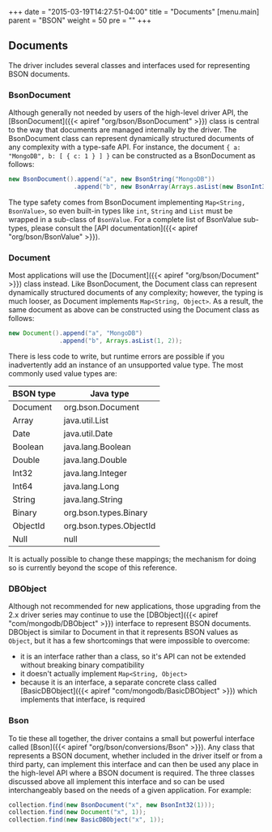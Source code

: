 +++
date = "2015-03-19T14:27:51-04:00"
title = "Documents"
[menu.main]
  parent = "BSON"
  weight = 50
  pre = "<i class='fa'></i>"
+++

## Documents

The driver includes several classes and interfaces used for representing BSON documents.

### BsonDocument

Although generally not needed by users of the high-level driver API, the [BsonDocument]({{< apiref "org/bson/BsonDocument" >}}) class is 
central to the way that documents are managed internally by the driver.  The BsonDocument class can represent dynamically structured 
documents of any complexity with a type-safe API.  For instance, the document `{ a: "MongoDB", b: [ { c: 1 } ] }` can be constructed as a
BsonDocument as follows:

```java
new BsonDocument().append("a", new BsonString("MongoDB"))
                  .append("b", new BsonArray(Arrays.asList(new BsonInt32(1), new BsonInt32(2))));
```

The type safety comes from BsonDocument implementing `Map<String, BsonValue>`, so even built-in types like `int`, `String` and `List` must
be wrapped in a sub-class of `BsonValue`.  For a complete list of BsonValue sub-types, please consult the 
[API documentation]({{< apiref "org/bson/BsonValue" >}}). 

### Document

Most applications will use the [Document]({{< apiref "org/bson/Document" >}}) class instead.  Like BsonDocument, the 
Document class can represent dynamically structured documents of any complexity; however, the typing is much looser, as Document 
implements `Map<String, Object>`. As a result, the same document as above can be constructed using the Document class as follows:

```java
new Document().append("a", "MongoDB")
              .append("b", Arrays.asList(1, 2));
```

There is less code to write, but runtime errors are possible if you inadvertently add an instance of an unsupported value type.  The most
commonly used value types are: 
   
| BSON type | Java type               |
|-----------|-------------------------|
| Document  | org.bson.Document       |
| Array     | java.util.List          |
| Date      | java.util.Date          |
| Boolean   | java.lang.Boolean       |
| Double    | java.lang.Double        |
| Int32     | java.lang.Integer       |
| Int64     | java.lang.Long          |
| String    | java.lang.String        |
| Binary    | org.bson.types.Binary   |
| ObjectId  | org.bson.types.ObjectId |
| Null      | null                    |

It is actually possible to change these mappings; the mechanism for doing so is currently beyond the scope of this reference.

### DBObject

Although not recommended for new applications, those upgrading from the 2.x driver series may continue to use the 
[DBObject]({{< apiref "com/mongodb/DBObject" >}}) interface to represent BSON documents.  DBObject is similar to Document in that it 
represents BSON values as `Object`, but it has a few shortcomings that were impossible to overcome:
 
- it is an interface rather than a class, so it's API can not be extended without breaking binary compatibility
- it doesn't actually implement `Map<String, Object>`
- because it is an interface, a separate concrete class called [BasicDBObject]({{< apiref "com/mongodb/BasicDBObject" >}}) which implements 
that interface, is required

### Bson

To tie these all together, the driver contains a small but powerful interface called [Bson]({{< apiref "org/bson/conversions/Bson" >}}). 
Any class that represents a BSON document, whether included in the driver itself or from a third party, can implement this interface and 
can then be used any place in the high-level API where a BSON document is required. The three classes discussed above all implement this 
interface and so can be used interchangeably based on the needs of a given application.  For example:

```java
collection.find(new BsonDocument("x", new BsonInt32(1)));
collection.find(new Document("x", 1));
collection.find(new BasicDBObject("x", 1));
```



    